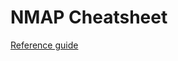 # NMAP Cheatsheet

[Reference guide](https://hackertarget.com/nmap-cheatsheet-a-quick-reference-guide/)
